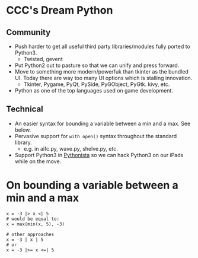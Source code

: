 CCC's Dream Python
==================

Community
---------

* Push harder to get all useful third party libraries/modules fully ported to Python3.
    * Twisted, gevent
* Put Python2 out to pasture so that we can unify and press forward.
* Move to something more modern/powerfuk than tkinter as the bundled UI.  Today there are way too many UI options which is stalling innovation.
    * Tkinter, Pygame, PyQt, PySide, PyGObject, PyGtk. kivy, etc.
* Python as one of the top languages used on game development.

Technical
---------

* An easier syntax for bounding a variable between a min and a max.  See below.
* Pervasive support for `with open()` syntax throughout the standard library.
    * e.g. in aifc.py, wave.py, shelve.py, etc.
* Support Python3 in [Pythonista](http://www.omz-software.com/pythonista/index.html) so we can hack Python3 on our iPads while on the move. 

On bounding a variable between a min and a max
==============================================

```
x = -3 |> x <| 5
# would be equal to:
x = max(min(x, 5), -3)

# other approaches
x = -3 | x | 5
# or
x = -3 |>= x <=| 5
```
